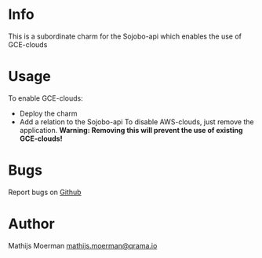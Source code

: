 # Info
This is a subordinate charm for the Sojobo-api which enables the use of GCE-clouds

# Usage
To enable GCE-clouds:
* Deploy the charm
* Add a relation to the Sojobo-api
To disable AWS-clouds, just remove the application.
**Warning: Removing this will prevent the use of existing GCE-clouds!**

# Bugs
Report bugs on <a href="https://github.com/Qrama/controller-GCE/issues">Github</a>

# Author
Mathijs Moerman <a href="mailto:mathijs.moerman@qrama.io">mathijs.moerman@qrama.io</a>
